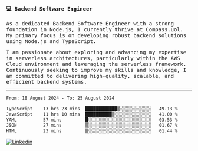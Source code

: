 
<samp>
  
#### 💻 Backend Software Engineer

As a dedicated Backend Software Engineer with a strong foundation in Node.js, I currently thrive at Compass.uol. My primary focus is on developing robust backend solutions using Node.js and TypeScript.

I am passionate about exploring and advancing my expertise in serverless architectures, particularly within the AWS Cloud environment and leveraging the serverless framework. Continuously seeking to improve my skills and knowledge, I am committed to delivering high-quality, scalable, and efficient backend systems.

---

<!--START_SECTION:waka-->

```txt
From: 18 August 2024 - To: 25 August 2024

TypeScript    13 hrs 23 mins  ████████████▒░░░░░░░░░░░░   49.13 %
JavaScript    11 hrs 10 mins  ██████████▒░░░░░░░░░░░░░░   41.00 %
YAML          57 mins         █░░░░░░░░░░░░░░░░░░░░░░░░   03.53 %
JSON          27 mins         ▒░░░░░░░░░░░░░░░░░░░░░░░░   01.67 %
HTML          23 mins         ▒░░░░░░░░░░░░░░░░░░░░░░░░   01.44 %
```

<!--END_SECTION:waka-->
  
</samp>

[![Linkedin](https://img.shields.io/badge/-Mateus%20Garcia-c080ff?style=flat-square&logo=Linkedin&logoColor=white&link=https://www.linkedin.com/in/mpgxc)](https://www.linkedin.com/in/mateusogarcia) 
